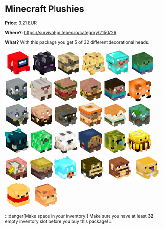 # Minecraft Plushies

**Price**: 3.21 EUR

**Where?**: https://survival-pi.tebex.io/category/2150726

**What?** With this package you get 5 of 32 different decorational heads.

![71809](fdc99e9c37c8010368c95b80188887bd.webp)
![53498 ](436685b917c30997ae0c6dae2c2a786d37937a78.jpg)
![53499 ](1db1915d6e91fcfdb1c3635c7695fe5168698fb9.jpg)
![53500 ](fdbf08d06c642b9b1fc367d6821a68d2d8b380cc.jpg)
![53502 ](873d4a82f72ca291ef57a80984e7762fa442be09.jpg)
![53429 ](fde30286646c24a3c5df64f053df163019752a75.jpg)
![53456 ](7700d12a951db74cd6cb530c626f2c1296b2da06.jpg)
![53460 ](d54cf1c4e7d3e281da36f2fba1bb67d7013b15f5.jpg)
![53489 ](6947bbb498e44505e63e30e6087606991f153c0d.jpg)
![53492 ](1e5be99fd64614310962f3d1c5e653c3c65bec49.jpg)
![53493 ](3ddbae0fdbd646bd0e899695515fd5e0bae6d8b3.jpg)
![52058 ](71fef887dbc96262a18114668c32b3e54365c5ed.jpg)
![48805 ](a80931e7dcc1a3de5895d1118b6298138addb259.jpg)
![47114 ](52bab27970adbe3cdee1653f0eeddddfb85c7d7f.jpg)
![41727 ](56413f4337b01e2e25d9676b2fa23e0b9df561ad.jpg)
![40777 ](4b0545bac364ea4d31f201c318ce46200002fccf.jpg)
![39718 ](a5cbedfd0fd6b6494c4105075ab7ecd10864284b.jpg)
![38510 ](c0452689371eadf26d56c0699e034de9f12945af.jpg)
![37725 ](ee0616f2d34581f8e1450b354d8e1db37dbd2253.jpg)
![37724 ](89a7293b94409d75b5e8e93a4d56df8b77e946d1.jpg)
![37532 ](4bf6777c0b9b9aeeb8142aa232e2fb3d6855cfe3.jpg)
![72041 ](a3ee3a8a5b5923eb346aa2d8c2a3c8ed38071cd0.jpg)
![42393 ](2c7cd8769611a8cd8f93fbab73db68d41bcab6fb.jpg)
![24999 ](59a0cb2022dbf37a3b41a9b0d48c3ba7021bb2ab.jpg)
![16260 ](553f861db612372ae578cf80d066b39a7eddb4f7.jpg)
![16259 ](94b8e0a9381a6e822515842b967811584ae6179e.jpg)
![16261 ](5fa33c184536a851597404c668b17abaf73fd542.jpg)
![88088](804aec1a3afadfa7cb7125fc553de032.webp)
![81824](cacee46a1c510aa863a73aa355e62d90.webp)
![67696](5cd9f4803dda98f9bb3b1c5e3ed87739.webp)
![66325](aeea96561e4f41df576d46c7c39efc81.webp)
![60437](37e9b7c6dae3ed5f8b4b9b930e914be3.webp)


:::danger[Make space in your inventory!]
Make sure you have at least **32** empty inventory slot before you buy this package!
:::